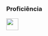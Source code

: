 <!--### Olá, me chamo Kevin! 👋


Tenho 15 anos e atualmente estou estudando tecnologias e habilidades voltadas para o backend, com o objetivo de aprimorar meu conhecimento e contribuir para o desenvolvimento de sistemas.
___-->

### Proficiência
<div>
<img src="https://camo.githubusercontent.com/0562f16a4ae7e35dae6087bf8b7805fb7e664a9e7e20ae6d163d94e56b94f32d/68747470733a2f2f696d672e736869656c64732e696f2f62616467652f707974686f6e2d3336373041303f7374796c653d666f722d7468652d6261646765266c6f676f3d707974686f6e266c6f676f436f6c6f723d666664643534" width="32" height="32"/>
</div>
